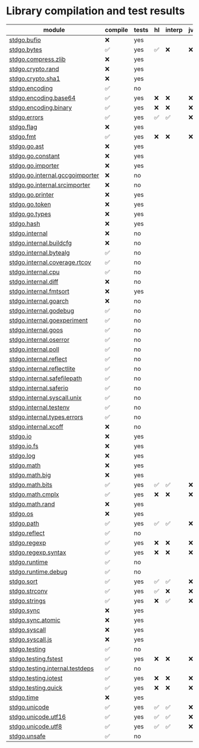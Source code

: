 # Library compilation and test results


| module | compile | tests | hl | interp | jvm |
| --- | --- | --- |  --- | --- | --- |
| [stdgo.bufio](./bufio/README.md) | ❌ | yes |  |  |  |
| [stdgo.bytes](./bytes/README.md) | ✅ | yes | ✅ | ❌ | ❌ |
| [stdgo.compress.zlib](./compress/zlib/README.md) | ❌ | yes |  |  |  |
| [stdgo.crypto.rand](./crypto/rand/README.md) | ❌ | yes |  |  |  |
| [stdgo.crypto.sha1](./crypto/sha1/README.md) | ❌ | yes |  |  |  |
| [stdgo.encoding](./encoding/README.md) | ✅ | no |  |  |  |
| [stdgo.encoding.base64](./encoding/base64/README.md) | ✅ | yes | ❌ | ❌ | ❌ |
| [stdgo.encoding.binary](./encoding/binary/README.md) | ✅ | yes | ❌ | ❌ | ❌ |
| [stdgo.errors](./errors/README.md) | ✅ | yes | ✅ | ✅ | ❌ |
| [stdgo.flag](./flag/README.md) | ❌ | yes |  |  |  |
| [stdgo.fmt](./fmt/README.md) | ✅ | yes | ❌ | ❌ | ❌ |
| [stdgo.go.ast](./go/ast/README.md) | ❌ | yes |  |  |  |
| [stdgo.go.constant](./go/constant/README.md) | ❌ | yes |  |  |  |
| [stdgo.go.importer](./go/importer/README.md) | ❌ | yes |  |  |  |
| [stdgo.go.internal.gccgoimporter](./go/internal/gccgoimporter/README.md) | ❌ | no |  |  |  |
| [stdgo.go.internal.srcimporter](./go/internal/srcimporter/README.md) | ❌ | no |  |  |  |
| [stdgo.go.printer](./go/printer/README.md) | ❌ | yes |  |  |  |
| [stdgo.go.token](./go/token/README.md) | ❌ | yes |  |  |  |
| [stdgo.go.types](./go/types/README.md) | ❌ | yes |  |  |  |
| [stdgo.hash](./hash/README.md) | ❌ | yes |  |  |  |
| [stdgo.internal](./internal/README.md) | ❌ | no |  |  |  |
| [stdgo.internal.buildcfg](./internal/buildcfg/README.md) | ❌ | no |  |  |  |
| [stdgo.internal.bytealg](./internal/bytealg/README.md) | ✅ | no |  |  |  |
| [stdgo.internal.coverage.rtcov](./internal/coverage/rtcov/README.md) | ✅ | no |  |  |  |
| [stdgo.internal.cpu](./internal/cpu/README.md) | ✅ | no |  |  |  |
| [stdgo.internal.diff](./internal/diff/README.md) | ❌ | no |  |  |  |
| [stdgo.internal.fmtsort](./internal/fmtsort/README.md) | ❌ | yes |  |  |  |
| [stdgo.internal.goarch](./internal/goarch/README.md) | ❌ | no |  |  |  |
| [stdgo.internal.godebug](./internal/godebug/README.md) | ✅ | no |  |  |  |
| [stdgo.internal.goexperiment](./internal/goexperiment/README.md) | ✅ | no |  |  |  |
| [stdgo.internal.goos](./internal/goos/README.md) | ✅ | no |  |  |  |
| [stdgo.internal.oserror](./internal/oserror/README.md) | ✅ | no |  |  |  |
| [stdgo.internal.poll](./internal/poll/README.md) | ✅ | no |  |  |  |
| [stdgo.internal.reflect](./internal/reflect/README.md) | ✅ | no |  |  |  |
| [stdgo.internal.reflectlite](./internal/reflectlite/README.md) | ✅ | no |  |  |  |
| [stdgo.internal.safefilepath](./internal/safefilepath/README.md) | ✅ | no |  |  |  |
| [stdgo.internal.saferio](./internal/saferio/README.md) | ✅ | no |  |  |  |
| [stdgo.internal.syscall.unix](./internal/syscall/unix/README.md) | ✅ | no |  |  |  |
| [stdgo.internal.testenv](./internal/testenv/README.md) | ✅ | no |  |  |  |
| [stdgo.internal.types.errors](./internal/types/errors/README.md) | ✅ | no |  |  |  |
| [stdgo.internal.xcoff](./internal/xcoff/README.md) | ❌ | no |  |  |  |
| [stdgo.io](./io/README.md) | ❌ | yes |  |  |  |
| [stdgo.io.fs](./io/fs/README.md) | ❌ | yes |  |  |  |
| [stdgo.log](./log/README.md) | ❌ | yes |  |  |  |
| [stdgo.math](./math/README.md) | ❌ | yes |  |  |  |
| [stdgo.math.big](./math/big/README.md) | ❌ | yes |  |  |  |
| [stdgo.math.bits](./math/bits/README.md) | ✅ | yes | ✅ | ✅ | ❌ |
| [stdgo.math.cmplx](./math/cmplx/README.md) | ✅ | yes | ❌ | ❌ | ❌ |
| [stdgo.math.rand](./math/rand/README.md) | ❌ | yes |  |  |  |
| [stdgo.os](./os/README.md) | ❌ | yes |  |  |  |
| [stdgo.path](./path/README.md) | ✅ | yes | ✅ | ✅ | ❌ |
| [stdgo.reflect](./reflect/README.md) | ✅ | no |  |  |  |
| [stdgo.regexp](./regexp/README.md) | ✅ | yes | ❌ | ❌ | ❌ |
| [stdgo.regexp.syntax](./regexp/syntax/README.md) | ✅ | yes | ❌ | ❌ | ❌ |
| [stdgo.runtime](./runtime/README.md) | ✅ | no |  |  |  |
| [stdgo.runtime.debug](./runtime/debug/README.md) | ✅ | no |  |  |  |
| [stdgo.sort](./sort/README.md) | ✅ | yes | ✅ | ✅ | ❌ |
| [stdgo.strconv](./strconv/README.md) | ✅ | yes | ✅ | ❌ | ❌ |
| [stdgo.strings](./strings/README.md) | ✅ | yes | ❌ | ✅ | ❌ |
| [stdgo.sync](./sync/README.md) | ❌ | yes |  |  |  |
| [stdgo.sync.atomic](./sync/atomic/README.md) | ❌ | yes |  |  |  |
| [stdgo.syscall](./syscall/README.md) | ❌ | yes |  |  |  |
| [stdgo.syscall.js](./syscall/js/README.md) | ❌ | yes |  |  |  |
| [stdgo.testing](./testing/README.md) | ✅ | no |  |  |  |
| [stdgo.testing.fstest](./testing/fstest/README.md) | ✅ | yes | ❌ | ❌ | ❌ |
| [stdgo.testing.internal.testdeps](./testing/internal/testdeps/README.md) | ✅ | no |  |  |  |
| [stdgo.testing.iotest](./testing/iotest/README.md) | ✅ | yes | ❌ | ❌ | ❌ |
| [stdgo.testing.quick](./testing/quick/README.md) | ✅ | yes | ❌ | ❌ | ❌ |
| [stdgo.time](./time/README.md) | ❌ | yes |  |  |  |
| [stdgo.unicode](./unicode/README.md) | ✅ | yes | ✅ | ✅ | ❌ |
| [stdgo.unicode.utf16](./unicode/utf16/README.md) | ✅ | yes | ✅ | ✅ | ❌ |
| [stdgo.unicode.utf8](./unicode/utf8/README.md) | ✅ | yes | ✅ | ✅ | ❌ |
| [stdgo.unsafe](./unsafe/README.md) | ✅ | no |  |  |  |

